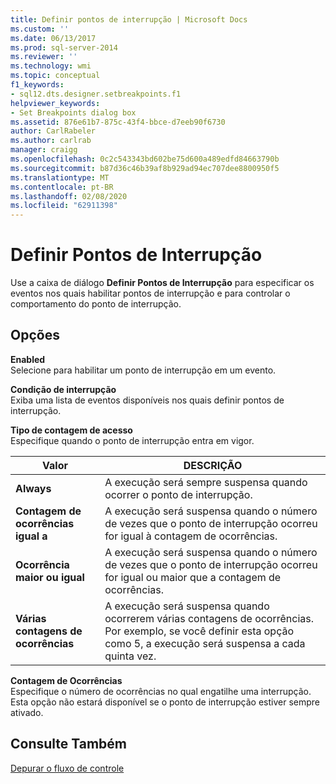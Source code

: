 ```yaml
---
title: Definir pontos de interrupção | Microsoft Docs
ms.custom: ''
ms.date: 06/13/2017
ms.prod: sql-server-2014
ms.reviewer: ''
ms.technology: wmi
ms.topic: conceptual
f1_keywords:
- sql12.dts.designer.setbreakpoints.f1
helpviewer_keywords:
- Set Breakpoints dialog box
ms.assetid: 876e61b7-875c-43f4-bbce-d7eeb90f6730
author: CarlRabeler
ms.author: carlrab
manager: craigg
ms.openlocfilehash: 0c2c543343bd602be75d600a489edfd84663790b
ms.sourcegitcommit: b87d36c46b39af8b929ad94ec707dee8800950f5
ms.translationtype: MT
ms.contentlocale: pt-BR
ms.lasthandoff: 02/08/2020
ms.locfileid: "62911398"
---
```

# <a name="set-breakpoints"></a>Definir Pontos de Interrupção
  Use a caixa de diálogo **Definir Pontos de Interrupção** para especificar os eventos nos quais habilitar pontos de interrupção e para controlar o comportamento do ponto de interrupção.  
  
## <a name="options"></a>Opções  
 **Enabled**  
 Selecione para habilitar um ponto de interrupção em um evento.  
  
 **Condição de interrupção**  
 Exiba uma lista de eventos disponíveis nos quais definir pontos de interrupção.  
  
 **Tipo de contagem de acesso**  
 Especifique quando o ponto de interrupção entra em vigor.  
  
|Valor|DESCRIÇÃO|  
|-----------|-----------------|  
|**Always**|A execução será sempre suspensa quando ocorrer o ponto de interrupção.|  
|**Contagem de ocorrências igual a**|A execução será suspensa quando o número de vezes que o ponto de interrupção ocorreu for igual à contagem de ocorrências.|  
|**Ocorrência maior ou igual**|A execução será suspensa quando o número de vezes que o ponto de interrupção ocorreu for igual ou maior que a contagem de ocorrências.|  
|**Várias contagens de ocorrências**|A execução será suspensa quando ocorrerem várias contagens de ocorrências. Por exemplo, se você definir esta opção como 5, a execução será suspensa a cada quinta vez.|  
  
 **Contagem de Ocorrências**  
 Especifique o número de ocorrências no qual engatilhe uma interrupção. Esta opção não estará disponível se o ponto de interrupção estiver sempre ativado.  
  
## <a name="see-also"></a>Consulte Também  
 [Depurar o fluxo de controle](../../../integration-services/troubleshooting/debugging-control-flow.md)  
  
  
